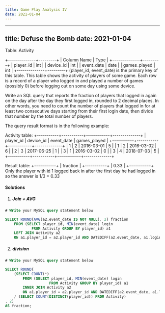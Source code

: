 ```yaml
---
title: Game Play Analysis IV
date: 2021-01-04
---
```

---
title: Defuse the Bomb
date: 2021-01-04
---
Table: Activity

+--------------+---------+
| Column Name  | Type    |
+--------------+---------+
| player_id    | int     |
| device_id    | int     |
| event_date   | date    |
| games_played | int     |
+--------------+---------+
(player_id, event_date) is the primary key of this table.
This table shows the activity of players of some game.
Each row is a record of a player who logged in and played a number of games (possibly 0) before logging out on some day using some device.
 

Write an SQL query that reports the fraction of players that logged in again on the day after the day they first logged in, rounded to 2 decimal places. In other words, you need to count the number of players that logged in for at least two consecutive days starting from their first login date, then divide that number by the total number of players.

The query result format is in the following example:

Activity table:
+-----------+-----------+------------+--------------+
| player_id | device_id | event_date | games_played |
+-----------+-----------+------------+--------------+
| 1         | 2         | 2016-03-01 | 5            |
| 1         | 2         | 2016-03-02 | 6            |
| 2         | 3         | 2017-06-25 | 1            |
| 3         | 1         | 2016-03-02 | 0            |
| 3         | 4         | 2018-07-03 | 5            |
+-----------+-----------+------------+--------------+

Result table:
+-----------+
| fraction  |
+-----------+
| 0.33      |
+-----------+
Only the player with id 1 logged back in after the first day he had logged in so the answer is 1/3 = 0.33

#### Solutions

1. ##### Join + AVG

```sql
# Write your MySQL query statement below

SELECT ROUND(AVG(a2.event_date IS NOT NULL), 2) fraction
    FROM (SELECT player_id, MIN(event_date) login
            FROM Activity GROUP BY player_id) a1
    LEFT JOIN Activity a2
    ON a1.player_id = a2.player_id AND DATEDIFF(a2.event_date, a1.login) = 1
```


2. ##### division

```sql
# Write your MySQL query statement below

SELECT ROUND(
    (SELECT COUNT(*)
        FROM (SELECT player_id, MIN(event_date) login
                    FROM Activity GROUP BY player_id) a1
        INNER JOIN Activity a2
        ON a1.player_id = a2.player_id AND DATEDIFF(a2.event_date, a1.login) = 1)
    / (SELECT COUNT(DISTINCT(player_id)) FROM Activity)
, 2)
AS fraction;
```

